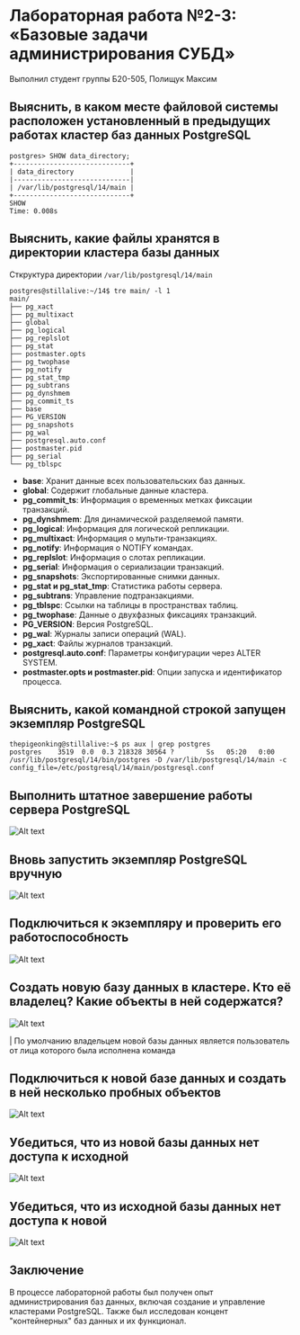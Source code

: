 # Лабораторная работа №2-3: «Базовые задачи администрирования СУБД»

Выполнил студент группы Б20-505, Полищук Максим

## Выяснить, в каком месте файловой системы расположен установленный в предыдущих работах кластер баз данных PostgreSQL
```
postgres> SHOW data_directory;
+-----------------------------+
| data_directory              |
|-----------------------------|
| /var/lib/postgresql/14/main |
+-----------------------------+
SHOW
Time: 0.008s
```

## Выяснить, какие файлы хранятся в директории кластера базы данных
Сткруктура директории `/var/lib/postgresql/14/main`
```
postgres@stillalive:~/14$ tre main/ -l 1
main/
├── pg_xact
├── pg_multixact
├── global
├── pg_logical
├── pg_replslot
├── pg_stat
├── postmaster.opts
├── pg_twophase
├── pg_notify
├── pg_stat_tmp
├── pg_subtrans
├── pg_dynshmem
├── pg_commit_ts
├── base
├── PG_VERSION
├── pg_snapshots
├── pg_wal
├── postgresql.auto.conf
├── postmaster.pid
├── pg_serial
└── pg_tblspc
```

- **base**: Хранит данные всех пользовательских баз данных.
- **global**: Содержит глобальные данные кластера.
- **pg_commit_ts**: Информация о временных метках фиксации транзакций.
- **pg_dynshmem**: Для динамической разделяемой памяти.
- **pg_logical**: Информация для логической репликации.
- **pg_multixact**: Информация о мульти-транзакциях.
- **pg_notify**: Информация о NOTIFY командах.
- **pg_replslot**: Информация о слотах репликации.
- **pg_serial**: Информация о сериализации транзакций.
- **pg_snapshots**: Экспортированные снимки данных.
- **pg_stat и pg_stat_tmp**: Статистика работы сервера.
- **pg_subtrans**: Управление подтранзакциями.
- **pg_tblspc**: Ссылки на таблицы в пространствах таблиц.
- **pg_twophase**: Данные о двухфазных фиксациях транзакций.
- **PG_VERSION**: Версия PostgreSQL.
- **pg_wal**: Журналы записи операций (WAL).
- **pg_xact**: Файлы журналов транзакций.
- **postgresql.auto.conf**: Параметры конфигурации через ALTER SYSTEM.
- **postmaster.opts и postmaster.pid**: Опции запуска и идентификатор процесса.

## Выяснить, какой командной строкой запущен экземпляр PostgreSQL

```
thepigeonking@stillalive:~$ ps aux | grep postgres
postgres    3519  0.0  0.3 218328 30564 ?        Ss   05:20   0:00 /usr/lib/postgresql/14/bin/postgres -D /var/lib/postgresql/14/main -c config_file=/etc/postgresql/14/main/postgresql.conf
```

## Выполнить штатное завершение работы сервера PostgreSQL

![Alt text](image.png)

## Вновь запустить экземпляр PostgreSQL вручную

![Alt text](image-1.png)

## Подключиться к экземпляру и проверить его работоспособность

![Alt text](image-2.png)

## Создать новую базу данных в кластере. Кто её владелец? Какие объекты в ней содержатся?

![Alt text](image-3.png)

| По умолчанию владельцем новой базы данных является пользователь от лица которого была исполнена команда

## Подключиться к новой базе данных и создать в ней несколько пробных объектов

![Alt text](image-4.png)

## Убедиться, что из новой базы данных нет доступа к исходной

![Alt text](image-5.png)

## Убедиться, что из исходной базы данных нет доступа к новой

![Alt text](image-6.png)

## Заключение

В процессе лабораторной работы был получен опыт администрирования баз данных, включая создание и управление кластерами PostgreSQL. Также был исследован концент "контейнерных" баз данных и их функционал.